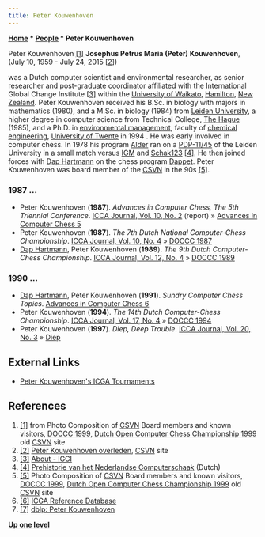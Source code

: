 ```yaml
---
title: Peter Kouwenhoven
---
```

**[Home](Home "Home") \* [People](People "People") \* Peter Kouwenhoven**



 [](http://old.csvn.nl/pics/orgvry.jpg) Peter Kouwenhoven <a id="cite-note-1" href="#cite-ref-1">[1]</a> 
**Josephus Petrus Maria (Peter) Kouwenhoven**, (July 10, 1959 - July 24, 2015 <a id="cite-note-2" href="#cite-ref-2">[2]</a>)  

was a Dutch computer scientist and environmental researcher, as senior researcher and post-graduate coordinator affiliated with the International Global Change Institute <a id="cite-note-3" href="#cite-ref-3">[3]</a> within the [University of Waikato](https://en.wikipedia.org/wiki/University_of_Waikato), [Hamilton](https://en.wikipedia.org/wiki/Hamilton,_New_Zealand), [New Zealand](https://en.wikipedia.org/wiki/New_Zealand). 
Peter Kouwenhoven received his B.Sc. in biology with majors in mathematics (1980), and a M.Sc. in biology (1984) from [Leiden University](Leiden_University "Leiden University"), a higher degree in computer science from Technical College, [The Hague](https://en.wikipedia.org/wiki/The_Hague) (1985), and a Ph.D. in [environmental management](https://en.wikipedia.org/wiki/Environmental_resource_management), faculty of [chemical engineering](https://en.wikipedia.org/wiki/Chemical_engineering), [University of Twente](https://en.wikipedia.org/wiki/University_of_Twente) in 1994 . 
He was early involved in computer chess. In 1978 his program [Alder](Alder "Alder") ran on a [PDP-11/45](PDP-11 "PDP-11") of the Leiden University in a small match versus [IGM](IGM "IGM") and [Schak123](Schak-H "Schak-H") <a id="cite-note-4" href="#cite-ref-4">[4]</a>. He then joined forces with [Dap Hartmann](Dap_Hartmann "Dap Hartmann") on the chess program [Dappet](Dappet "Dappet"). Peter Kouwenhoven was board member of the [CSVN](CSVN "CSVN") in the 90s <a id="cite-note-5" href="#cite-ref-5">[5]</a>. 



### 1987 ...


* Peter Kouwenhoven (**1987**). *Advances in Computer Chess, The 5th Triennial Conference*. [ICCA Journal, Vol. 10, No. 2](ICGA_Journal#10_2 "ICGA Journal") (report) » [Advances in Computer Chess 5](Advances_in_Computer_Chess_5 "Advances in Computer Chess 5")
* Peter Kouwenhoven (**1987**). *The 7th Dutch National Computer-Chess Championship*. [ICCA Journal, Vol. 10, No. 4](ICGA_Journal#10_4 "ICGA Journal") » [DOCCC 1987](DOCCC_1987 "DOCCC 1987")
* [Dap Hartmann](Dap_Hartmann "Dap Hartmann"), Peter Kouwenhoven (**1989**). *The 9th Dutch Computer-Chess Championship*. [ICCA Journal, Vol. 12, No. 4](ICGA_Journal#12_4 "ICGA Journal") » [DOCCC 1989](DOCCC_1989 "DOCCC 1989")


### 1990 ...


* [Dap Hartmann](Dap_Hartmann "Dap Hartmann"), Peter Kouwenhoven (**1991**). *Sundry Computer Chess Topics*. [Advances in Computer Chess 6](Advances_in_Computer_Chess_6 "Advances in Computer Chess 6")
* Peter Kouwenhoven (**1994**). *The 14th Dutch Computer-Chess Championship*. [ICCA Journal, Vol. 17, No. 4](ICGA_Journal#17_4 "ICGA Journal") » [DOCCC 1994](DOCCC_1994 "DOCCC 1994")
* Peter Kouwenhoven (**1997**). *Diep, Deep Trouble*. [ICCA Journal, Vol. 20, No. 3](ICGA_Journal#20_3 "ICGA Journal") » [Diep](Diep "Diep")


## External Links


* [Peter Kouwenhoven's ICGA Tournaments](https://www.game-ai-forum.org/icga-tournaments/person.php?id=427)


## References


1. <a id="cite-ref-1" href="#cite-note-1">[1]</a> from Photo Composition of [CSVN](CSVN "CSVN") Board members and known visitors, [DOCCC 1999](DOCCC_1999 "DOCCC 1999"), [Dutch Open Computer Chess Championship 1999](http://old.csvn.nl/docc99.html) old [CSVN](CSVN "CSVN") site
2. <a id="cite-ref-2" href="#cite-note-2">[2]</a> [Peter Kouwenhoven overleden](http://www.csvn.nl/index.php/nieuws/18-vereniging/710-peter-kouwenhoven-overleden), [CSVN](CSVN "CSVN") site
3. <a id="cite-ref-3" href="#cite-note-3">[3]</a> [About - IGCI](http://www.igci.org.nz/)
4. <a id="cite-ref-4" href="#cite-note-4">[4]</a> [Prehistorie van het Nederlandse Computerschaak](http://old.csvn.nl/pre_hist.html) (Dutch)
5. <a id="cite-ref-5" href="#cite-note-5">[5]</a> Photo Composition of [CSVN](CSVN "CSVN") Board members and known visitors, [DOCCC 1999](DOCCC_1999 "DOCCC 1999"), [Dutch Open Computer Chess Championship 1999](http://old.csvn.nl/docc99.html) old [CSVN](CSVN "CSVN") site
6. <a id="cite-ref-6" href="#cite-note-6">[6]</a> [ICGA Reference Database](ICGA_Journal#RefDB "ICGA Journal")
7. <a id="cite-ref-7" href="#cite-note-7">[7]</a> [dblp: Peter Kouwenhoven](https://dblp.uni-trier.de/pers/hd/k/Kouwenhoven:Peter)

**[Up one level](People "People")**







 
